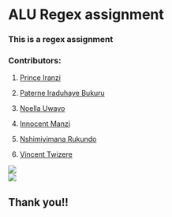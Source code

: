 <h1>ALU Regex assignment</h1>
<h3>This is a regex assignment<h3>
<h3>Contributors:</h3>
  
1. [Prince Iranzi](https://github.com/iranziprince01)

2. [Paterne Iraduhaye Bukuru](https://github.com/IraduhayeBukuruPaterne1)

3. [Noella Uwayo](https://github.com/n-uwayo)

4. [Innocent Manzi](https://github.com/innocentmanzi)

5. [Nshimiyimana Rukundo](https://github.com/rukundo0023)

6. [Vincent Twizere](https://github.com/vincenttwizere)

<img src="https://github.com/iranziprince01/alu_regex_hackathon_group19/assets/116654088/f3985c40-ec44-4b20-b2d5-00834e71085a"><br>
<img src="https://github.com/iranziprince01/alu_regex_hackathon_group19/assets/116654088/fda58cbb-45d3-4462-b610-59b24ef7b463"><br>

<h2>Thank you!!<h2>

